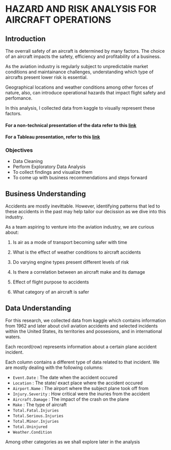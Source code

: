 # HAZARD AND RISK ANALYSIS FOR AIRCRAFT OPERATIONS
## Introduction
The overrall safety of an aircraft is determined by many factors. The choice of an aircraft impacts the safety, efficiency and profitability of a business.

As the aviation industry is regularly  subject to unpredictable market conditions and maintainance challenges, understanding which type of aircrafts present lower risk is essential.

Geographical locations and weather conditions among other forces of nature, also, can introduce operational hazards that impact flight safety and perfomance.

In this analysis, I collected data from kaggle to visually represent these factors.
#### For a non-technical presentation of the data refer to this [link](https://github.com/felix-musau/phase_1_project/blob/main/presentation.pdf)
#### For a Tableau presentation, refer to this [link](https://public.tableau.com/app/profile/felix.musau3046/viz/Aviation_analysis_17507632970630/Dashboard1)


### Objectives

- Data Cleaning
- Perform Exploratory Data Analysis
- To collect findings and visualize them
- To come up with business recommendations and steps forward

##  Business Understanding

Accidents are mostly inevittable. However, identifying patterns that led to these accidents in the past may help tailor our decission as we dive into this industry.

 As a team aspiring to venture into the aviation industry, we are curious about:
 
1. Is air as a mode of transport becoming safer with time

2. What is the effect of weather conditions to aircraft accidents

3.  Do varying engine types present different levels of risk

4. Is there a correlation between an aircraft make and its damage

5.  Effect of flight purpose to accidents

6.  What category of an aircraft is safer

## Data Understanding

For this research, we collected data from kaggle which contains information from 1962 and later about civil aviation accidents and selected incidents within the United States, its territories and possesions, and in international waters.

Each record(row) represents information about a certain plane accident incident.

Each column contains a different type of data related to that incident. We are mostly dealing with the following columns:

- `Event.Date` : The date when the accident occured
- `Location` : The state/ exact place where the accident occured
- `Airport.Name` : The airport where the subject plane took off from
- `Injury.Severity` : How critical were the inuries from the accident
- `Aircraft.Damage` : The impact of the crash on the plane
- `Make` : The type of aircraft
- `Total.Fatal.Injuries`
- `Total.Serious.Injuries`
- `Total.Minor.Injuries`
- `Total.Uninjured`
- `Weather.Condition`

Among other categories as we shall explore later in the analysis


